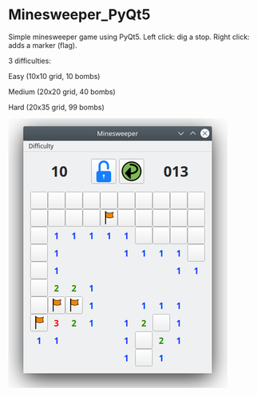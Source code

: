 # Minesweeper_PyQt5
Simple minesweeper game using PyQt5.
Left click: dig a stop.
Right click: adds a marker (flag).

3 difficulties:

Easy (10x10 grid, 10 bombs)

Medium (20x20 grid, 40 bombs)

Hard (20x35 grid, 99 bombs)

![Minesweeper](screenshot_1.png)
